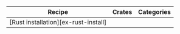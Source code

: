 | Recipe | Crates | Categories |
|--------|--------|------------|
| [Rust installation][ex-rust-install] |  |  |
